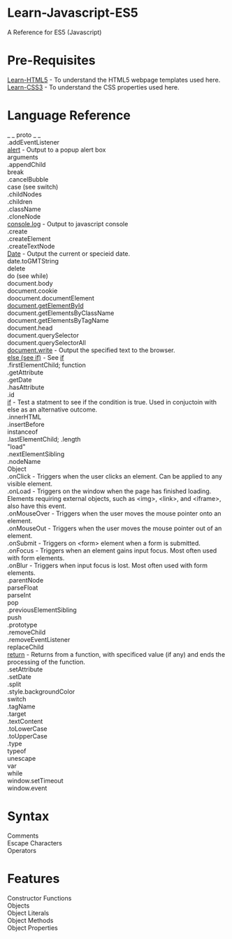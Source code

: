 # Learn-Javascript-ES5
A Reference for ES5 (Javascript)

# Pre-Requisites

[Learn-HTML5](https://github.com/lloydhardy/Learn-HTML5) - To understand the HTML5 webpage templates used here.\
[Learn-CSS3](https://github.com/lloydhardy/Learn-CSS3) - To understand the CSS properties used here.


# Language Reference
_ _ proto _ _\
.addEventListener\
[alert](alert.js) - Output to a popup alert box\
arguments\
.appendChild\
break\
.cancelBubble\
case (see switch)\
.childNodes\
.children\
.className\
.cloneNode\
[console.log](console.log.js) - Output to javascript console\
.create\
.createElement\
.createTextNode\
[Date](date.js) - Output the current or specieid date.\
date.toGMTString\
delete\
do (see while)\
document.body\
document.cookie\
doocument.documentElement\
[document.getElementById](document.getElementById.js)\
document.getElementsByClassName\
document.getElementsByTagName\
document.head\
document.querySelector\
document.querySelectorAll\
[document.write](document.write.js) - Output the specified text to the browser.\
[else (see if)](if.js) - See [if](if.js)\
.firstElementChild;
function\
.getAttribute\
.getDate\
.hasAttribute\
.id\
[if](if.js) - Test a statment to see if the condition is true. Used in conjuctoin with else as an alternative outcome.\
.innerHTML\
.insertBefore\
instanceof\
.lastElementChild;
.length\
"load"\
.nextElementSibling\
.nodeName\
Object\
.onClick - Triggers when the user clicks an element. Can be applied to any visible element.\
.onLoad - Triggers on the window when the page has finished loading. Elements requiring external objects, such as &lt;img&gt;, &lt;link&gt;, and &lt;iframe&gt;, also have this event.\
.onMouseOver - Triggers when the user moves the mouse pointer onto an element.\
.onMouseOut - Triggers when the user moves the mouse pointer out of an element.\
.onSubmit - Triggers on &lt;form&gt; element when a form is submitted.\
.onFocus - Triggers when an element gains input focus. Most often used with form elements.\
.onBlur - Triggers when input focus is lost. Most often used with form elements.\
.parentNode\
parseFloat\
parseInt\
pop\
.previousElementSibling\
push\
.prototype\
.removeChild\
.removeEventListener\
replaceChild\
[return](return.js) - Returns from a function, with specificed value (if any) and ends the processing of the function.\
.setAttribute\
.setDate\
.split\
.style.backgroundColor \
switch\
.tagName\
.target\
.textContent\
.toLowerCase\
.toUpperCase\
.type\
typeof\
unescape\
var\
while\
window.setTimeout\
window.event

# Syntax

Comments\
Escape Characters\
Operators

# Features

Constructor Functions\
Objects\
Object Literals\
Object Methods\
Object Properties
